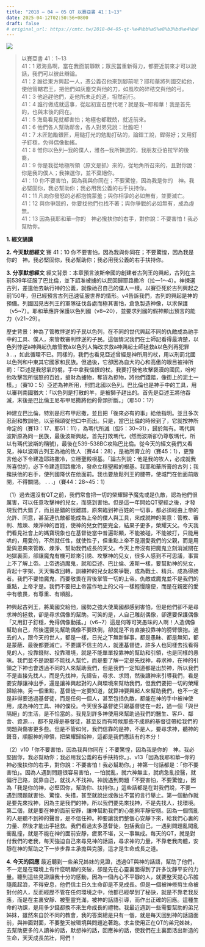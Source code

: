 ```yaml
---
title: "2018 – 04 – 05 QT 以賽亞書 41：1~13"
date: 2025-04-12T02:50:56+0800
draft: false
# original_url: https://cmtc.tw/2018-04-05-qt-%e4%bb%a5%e8%b3%bd%e4%ba%9e%e6%9b%b8-41%ef%bc%9a113
---
```


![](/images/qt.jpg)
> 以賽亞書 41：1\~13  
> 41：1 眾海島啊，當在我面前靜默；眾民當重新得力，都要近前來才可以說話，我們可以彼此辯論。  
> 41：2 誰從東方興起一人，憑公義召他來到腳前呢？耶和華將列國交給他，使他管轄君王，把他們如灰塵交與他的刀，如風吹的碎秸交與他的弓。  
> 41：3 他追趕他們，走他所未走的道，坦然前行。  
> 41：4 誰行做成就這事，從起初宣召歷代呢？就是我─耶和華！我是首先的，也與末後的同在。  
> 41：5 海島看見就都害怕；地極也都戰兢，就近前來。  
> 41：6 他們各人幫助鄰舍，各人對弟兄說：壯膽吧！  
> 41：7 木匠勉勵銀匠，用鎚打光的勉勵打砧的，論銲工說，銲得好；又用釘子釘穩，免得偶像動搖。  
> 41：8 惟你以色列─我的僕人，雅各─我所揀選的，我朋友亞伯拉罕的後裔，  
> 41：9 你是我從地極所領（原文是抓）來的，從地角所召來的，且對你說：你是我的僕人；我揀選你，並不棄絕你。  
> 41：10 你不要害怕，因為我與你同在；不要驚惶，因為我是你的　神。我必堅固你，我必幫助你；我必用我公義的右手扶持你。  
> 41：11 凡向你發怒的必都抱愧蒙羞；與你相爭的必如無有，並要滅亡。  
> 41：12 與你爭競的，你要找他們也找不著；與你爭戰的必如無有，成為虛無。  
> 41：13 因為我耶和華─你的　神必攙扶你的右手，對你說：不要害怕！我必幫助你。

**1. 經文誦讀**

**2.  今天默想經文**
賽 41：10 你不要害怕，因為我與你同在；不要驚惶，因為我是你的　神。我必堅固你，我必幫助你；我必用我公義的右手扶持你。

**3. 分享默想經文**
經文背景：本章預言波斯帝國的創建者古列王的興起，古列在主前539年征服了巴比倫，並下詔准被擄的以民回歸耶路撒冷（拉一1～4）。神揀選古列，差遣他去執行神的公義，就像祂召自己的僕人一樣。以賽亞死於古列興起之前150年，但已經預言古列迅速征服世界的情形。v4告訴我們，古列的興起是神的預備。列國因見古列王的軍隊征伐各處而極其害怕，倉急製造神像，以求保護（v5\~7）。耶和華應許保護以色列國（v8\~20），並要求列國的假神顯出預言的能力（v21\~29）。

歷史背景：神為了管教悖逆的子民以色列，在不同的世代興起不同的仇敵成為祂手中的工具、僕人，來管教審判悖逆的子民。這個情況我們在士師記看得最清楚，以色列悖逆à神興起仇敵管教à以色列人悔改求救à神興起士師拯救à以色列再犯罪à…，如此循環不已。同樣的，我們也看見亞述曾經是神所用的杖，用以刑罰北國以色列和中東其它國家和民族。但過後，它卻因為自大的心和高傲的眼目被神所罰：「亞述是我怒氣的棍，手中拿我惱恨的杖。我要打發他攻擊褻瀆的國民，吩咐他攻擊我所惱怒的百姓，搶財為擄物，奪貨為掠物，將他們踐踏，像街上的泥土一樣。」（賽10：5）亞述為神所用，刑罰北國以色列。巴比倫也是神手中的工具，用以審判南國猶大：「以色列是打散的羊，是被獅子趕出的。首先是亞述王將他吞滅，末後是巴比倫王尼布甲尼撒將他的骨頭折斷。」（耶50：17）

神建立巴比倫，特別是尼布甲尼撒，並且把「後來必有的事」給他指明。並且多次忍耐和教訓他，以至稱頌從他口中而出。只是，當巴比倫的時候到了，它就按神所命定的（賽13：17、耶51：11），為瑪代所滅（但5：30\~31），歸於無有。瑪代與波斯原為同一民族，最後波斯興起，首先打敗瑪代，(然而波斯卻仍尊敬瑪代，所以有瑪代波斯的稱號)，最後在539-538BC攻陷巴比倫。從今天的經文我們又看見，神以波斯古列王為衪的牧人（賽44：28），是衪所膏立的（賽45：1），更豫言他必下令建造耶路撒冷，立穩聖殿根基。「論古列說：他是我的牧人，必成就我所喜悅的，必下令建造耶路撒冷，發命立穩聖殿的根基。我耶和華所膏的古列；我攙扶他的右手，使列國降伏在他面前。我也要放鬆列王的腰帶，使城門在他面前敞開，不得關閉。 . . .」（賽44：28\~45：1）

（1）過去還沒有QT之前，我們常會把一切的榮耀歸予魔鬼或是仇敵，認為他們很厲害，可以任意攻擊神的兒女，而感到害怕。但是這一年開始QT聖經之後，才發現我們大錯了，而且是錯的很離譜。原來臨到神百姓的一切事，都必須經由上帝的允許、同意，甚至連仇敵都能成為上帝的僕人與工具，來成就神的美意：管教、審判、熬煉、煉淨神的百姓，使神的兒女們更完全，結果子更多，榮耀天父。今天我們看見社會上的媽寶現象也在基督徒當中普遍彰顯，不能被碰，不能被打，只能用哄的，用愛的，不然就任性，就使性子，但重點上帝不是溺愛我們的父親，而是用愛與恩典來管教、煉淨、幫助我們成長的天父。今天上帝沒有把魔鬼立刻消滅關在地獄裏面，卻讓魔鬼有機可趁來引誘、攻擊神的兒女，很多人感到不可思議，事實上不了解上帝。上帝透過魔鬼，就和亞述、巴比倫、波斯一樣，要幫助神的兒女，背起十字架、天天悔改回轉，訓練神的兒女起來爭戰，成為戰土、精兵、成為得勝者。我們不要怕魔鬼，而要敬畏在背後掌管一切的上帝。仇敵或魔鬼並不是我們的重點，上帝才是。我們不要把上帝當作地上的父母一樣輕慢隨便，而是在親密的愛中有敬畏，有尊重、有順服。

神興起古列王，將萬國交給他，國勢之強大使萬國都感到害怕，但是他們卻不是尋求神的拯救，卻是尋求偶像的幫助。可笑的是，人自己雕刻偶像，卻還要保護偶像「又用釘子釘穩，免得偶像動搖。」（v6\~7）這是何等可笑愚昧的人啊！人造偶像幫助自己，然後還要先幫助偶像不要跌倒，卻就是不肯直接投靠神的膀臂懷抱。過去的人，跟今天的世人，都是一樣，日光之下無新鮮事，都是愚昧、都是無知，都是蒙蔽、最後都要滅亡。不要講不信主的人，就連基督徒，許多人也同樣去找看得見的人，投靠錢財、投靠環境，就是不能單單投靠神的幫助和引領，也是同樣的愚昧。我們並不是說都不能找人幫忙，而是要了解一定是先找神，尋求神，在神的引領之下神也會透過不同的人來幫助我們，但是我們一定知道都是出於神，所以我們不是直接先找人，而是先找神，先禱告，尋求、求問，然後讓神來引導我們，看是要安靜讓神出手，還是讓神興起對的人與環境來幫助我們，但我們要把一切的榮耀歸給神。另一個重點，基督徒一定要知道，就算神要興起人來幫助我們，也不一定是非得要透過基督徒，而是任何一個人，甚至包括仇敵，都能在神的手中被神使用，成為神的工具、神的僕役。今天很多基督徒只跟基督徒在一起，過一個「與世隔絕」的生活，是不恰當的。我見到許多神使用來幫助過我們的醫生、客戶、鄰舍、資源…，都不見得是基督徒，甚至反而有時候那些不成熟的基督徒帶給我們的問題與傷害更多些。但是不管如何，我們信靠的是神，不是人，要尋求神，聽神的聲音，順服神的帶領，把榮耀歸給神，這都是我們應該有的本分！

（2）v10「你不要害怕，因為我與你同在；不要驚惶，因為我是你的　神。我必堅固你，我必幫助你；我必用我公義的右手扶持你。」、v13「因為我耶和華─你的　神必攙扶你的右手，對你說：不要害怕！我必幫助你。」神第一句話都是：「你不要害怕」。因為人遇到問題很容易害怕，一怕就亂，就六神無主，就病急亂投醫，就偏行己路，就靠自己，就找人不找神。神說遇到問題「不要害怕，不要驚惶」，因為「我是你的神，必堅固你，幫助你、扶持你。」這些話都是在對我們說，不要一遇到問題就害怕、驚惶、失措，甚至就說出或做出不當的言行舉止。第一個動作就是要先來找神，因為主是我們的神，所以我們要先來找神，不是先找人，找環境。第二個，就是要在神的面前安靜，讓神幫助我們的心能夠平靜安穩。因為一個慌亂的人是聽不到神的聲音，是不信任神。神要讓我們整個心安靜下來，給我們心裏的力量、然後才能出手拯救。我們看過太多基督徒，包括我自己，一遇到問題亂闖亂衝亂撞，就是不能在神的面前安靜，疲累不堪，又一事無成。每天的QT，就是對付我們的老我，每天強迫自己來尋見神的話語，尋求神的力量，不靠老我肉體，安靜在神的幫助之下一步步靠主承擔與克服，這才是生命成長之道。

**4. 今天的回應**
最近聽到一些弟兄姊妹的見證，透過QT與神的話語，幫助了他們，不一定是在環境上有什麼明顯的突破，卻是先在心靈裏面得到了許多沈靜平安的力量。聽到這些見證讓我十分的感動，因為一個內心不平靜的人，就要整天提心吊膽隨風起浪，不得安息，他們信主日久生命卻是不見成長。但是一個被神修剪生命被對付的人，反而經歷不管在任何環境之中，他都已經學到了秘訣，就是不靠老我反應，而是在主裏安靜、被聖靈充滿，被神的話語引導，而作出正確的回應。這種生命的功課，是用多少錢都換不來生命成長的禮物。我最近遇到一些需要幫助的弟兄姊妹，雖然來自於不同的教會，我的答案總是只有一個，就是每天回到神的話語面前，與神面對面，不要整天被環境與問題追著跑。求主使用正在QT的弟兄姊妹，去幫助更多的人讀神的話，默想神的話，回應神的話，使我們在主裏面活出新造的生命，天天成長茁壯，阿們！
